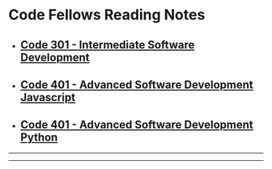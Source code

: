 # Code Fellows Reading Notes

* ## [Code 301 - Intermediate Software Development](#301-learning-journal)
* ## [Code 401 - Advanced Software Development Javascript](#401-learning-journal)
* ## [Code 401 - Advanced Software Development Python](#401-learning-journal)

------------------------
<!-- ### 401 Learning Journal -->
------------------------

<!-- #### Table of Contents  -->
 <!-- 1. [Engineering Topics](./401-notes/engineering-topics.md)

 2. [Functional Programming](./401-notes/functional-programming.md)

 3. [Data noSQL](./401-notes/data-noSQL.md) 

 4. [Advanced Mongo](./401-notes/advanced-mongo.md)

 5. [Linked Lists](./401-notes/linked-lists.md) 

 6. [HTTP and REST](./401-notes/HTTP-REST.md) 

 7. [Express Routing and API](./401-notes/express-routing.md) 

 8. [API-server](./401-notes/api-server.md) 

 9. [Stacks and Queues](./401-notes/stacks-queus.md) 

 10. [Authentication](./401-notes/authentication.md)

 11. [Oauth](./401-notes/oAuth.md) 

 12. [Express](./401-notes/express.md)

 13. [Bearer Authorization](./401-notes/bearer.md)

 14. [Access Control](./401-notes/access-control.md)

 15. [Event Driven Applications](./401-notes/event-driven-apps.md)

 16. [TCP-Servers](./401-notes/TCP-servers.md)

 17. [Trees](./401-notes/trees.md)

 18. [Socket-io](./401-notes/socket-io.md)

 19. [HTTP/Rest](./401-notes/HTTP-REST.md)

 20. [Message Queues](./401-notes/message-queues.md)

 21. [Props and State](./401-notes/props-state.md)

 22. [Data noSQL](./401-notes/data-noSQL.md)

 23. [Hash Tables](./401-notes/hash-tables.md)

 24. [Componenet Based UI](./401-notes/component-based-ui.md)

 25. [Component Composition](./401-notes/component-composition.md)

 26. [Hash Tables](./401-notes/hash-tables.md)

 27. [Hash Tables](./401-notes/routing.md)

 27. [Hash Tables](./401-notes/hooks-API.md) -->




